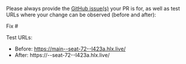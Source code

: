 Please always provide the [GitHub issue(s)](../issues) your PR is for, as well as test URLs where your change can be observed (before and after):

Fix #<gh-issue-id>

Test URLs:
- Before: https://main--seat-72--l423a.hlx.live/
- After: https://<branch>--seat-72--l423a.hlx.live/
